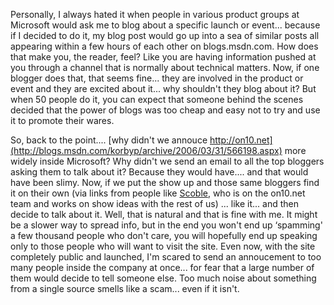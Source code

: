 Personally, I always hated it when people in various product groups at Microsoft would ask me to blog about a specific launch or event... because if I decided to do it, my blog post would go up into a sea of similar posts all appearing within a few hours of each other on blogs.msdn.com. How does that make you, the reader, feel? Like you are having information pushed at you through a channel that is normally about technical matters. Now, if one blogger does that, that seems fine... they are involved in the product or event and they are excited about it... why shouldn't they blog about it? But when 50 people do it, you can expect that someone behind the scenes decided that the power of blogs was too cheap and easy not to try and use it to promote their wares.

So, back to the point.... [why didn't we annouce <a href="http://on10.net">http://on10.net](http://blogs.msdn.com/korbyp/archive/2006/03/31/566198.aspx) more widely inside Microsoft</a>? Why didn't we send an email to all the top bloggers asking them to talk about it? Because they would have.... and that would have been slimy. Now, if we put the show up and those same bloggers find it on their own (via links from people like [Scoble](http://scobleizer.wordpress.com/2006/03/12/more-hype-than-an-origami-yeah-thats-on10net/), who is on the on10.net team and works on show ideas with the rest of us) ... like it... and then decide to talk about it. Well, that is natural and that is fine with me. It might be a slower way to spread info, but in the end you won't end up &#8216;spamming' a few thousand people who don't care, you will hopefully end up speaking only to those people who will want to visit the site. Even now, with the site completely public and launched, I'm scared to send an annoucement to too many people inside the company at once... for fear that a large number of them would decide to tell someone else. Too much noise about something from a single source smells like a scam... even if it isn't.